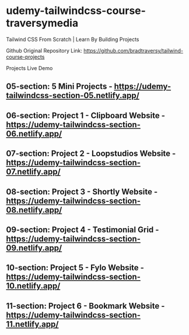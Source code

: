 # udemy-tailwindcss-course-traversymedia
 Tailwind CSS From Scratch | Learn By Building Projects

Github Original Repository Link: https://github.com/bradtraversy/tailwind-course-projects


Projects Live Demo

## 05-section: 5 Mini Projects                 - https://udemy-tailwindcss-section-05.netlify.app/
## 06-section: Project 1 - Clipboard Website   - https://udemy-tailwindcss-section-06.netlify.app/
## 07-section: Project 2 - Loopstudios Website - https://udemy-tailwindcss-section-07.netlify.app/
## 08-section: Project 3 - Shortly Website     - https://udemy-tailwindcss-section-08.netlify.app/
## 09-section: Project 4 - Testimonial Grid    - https://udemy-tailwindcss-section-09.netlify.app/
## 10-section: Project 5 - Fylo Website        - https://udemy-tailwindcss-section-10.netlify.app/
## 11-section: Project 6 - Bookmark Website    - https://udemy-tailwindcss-section-11.netlify.app/